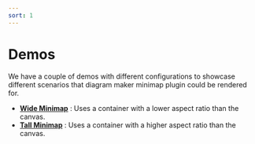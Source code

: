 ```yaml
---
sort: 1
---
```


# Demos

We have a couple of demos with different configurations to showcase different scenarios that diagram maker minimap plugin could be rendered for.

* **[Wide Minimap](/examples/WideMinimap.html)** : Uses a container with a lower aspect ratio than the canvas.
* **[Tall Minimap](/examples/TallMinimap.html)** : Uses a container with a higher aspect ratio than the canvas.

